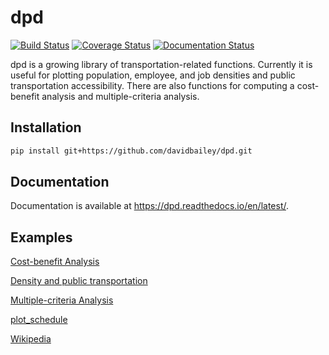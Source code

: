 # dpd

[![Build Status](https://travis-ci.com/davidbailey/dpd.svg?branch=master)](https://travis-ci.com/davidbailey/dpd)
[![Coverage Status](https://coveralls.io/repos/github/davidbailey/dpd/badge.svg?branch=master)](https://coveralls.io/github/davidbailey/dpd?branch=master)
[![Documentation Status](https://readthedocs.org/projects/dpd/badge/?version=latest)](https://dpd.readthedocs.io/en/latest/?badge=latest)

dpd is a growing library of transportation-related functions. Currently it is useful for plotting population, employee, and job densities and public transportation accessibility. There are also functions for computing a cost-benefit analysis and multiple-criteria analysis.

Installation
--------

```bash
pip install git+https://github.com/davidbailey/dpd.git
```

Documentation
--------

Documentation is available at https://dpd.readthedocs.io/en/latest/.


Examples
--------
[Cost-benefit Analysis](https://dpd.readthedocs.io/en/latest/notebooks/cba.html)

[Density and public transportation](https://dpd.readthedocs.io/en/latest/notebooks/density_and_public_transportation.html)

[Multiple-criteria Analysis](https://dpd.readthedocs.io/en/latest/notebooks/mca.html)

[plot_schedule](https://dpd.readthedocs.io/en/latest/notebooks/plot_schedule.html)

[Wikipedia](https://dpd.readthedocs.io/en/latest/notebooks/wikipedia.html)
